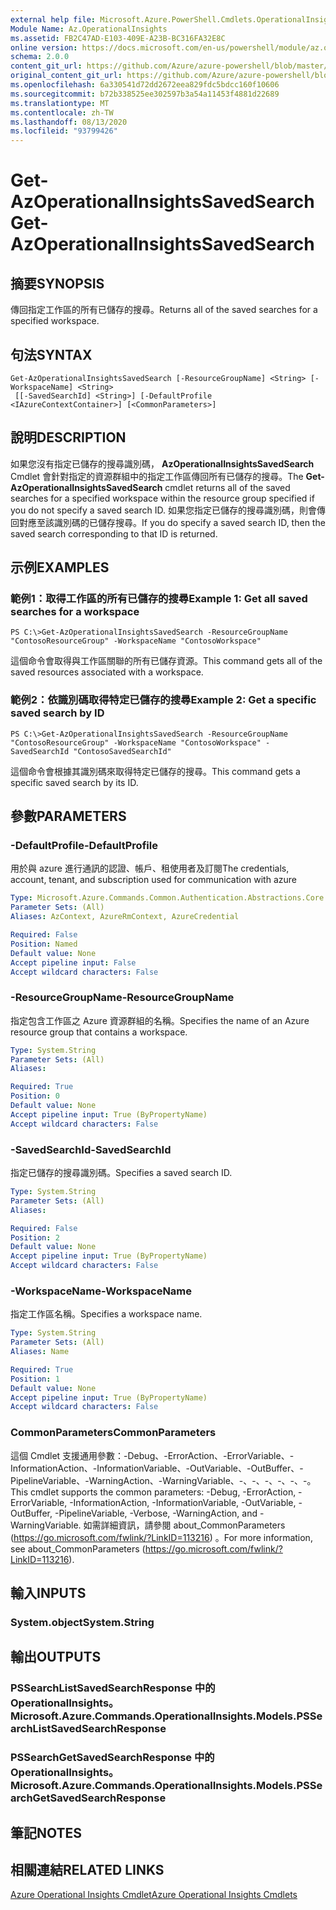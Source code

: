 ```yaml
---
external help file: Microsoft.Azure.PowerShell.Cmdlets.OperationalInsights.dll-Help.xml
Module Name: Az.OperationalInsights
ms.assetid: FB2C47AD-E103-409E-A23B-BC316FA32E8C
online version: https://docs.microsoft.com/en-us/powershell/module/az.operationalinsights/get-azoperationalinsightssavedsearch
schema: 2.0.0
content_git_url: https://github.com/Azure/azure-powershell/blob/master/src/OperationalInsights/OperationalInsights/help/Get-AzOperationalInsightsSavedSearch.md
original_content_git_url: https://github.com/Azure/azure-powershell/blob/master/src/OperationalInsights/OperationalInsights/help/Get-AzOperationalInsightsSavedSearch.md
ms.openlocfilehash: 6a330541d72dd2672eea829fdc5bdcc160f10606
ms.sourcegitcommit: b72b338525ee302597b3a54a11453f4881d22689
ms.translationtype: MT
ms.contentlocale: zh-TW
ms.lasthandoff: 08/13/2020
ms.locfileid: "93799426"
---
```

# <span data-ttu-id="4a648-101">Get-AzOperationalInsightsSavedSearch</span><span class="sxs-lookup"><span data-stu-id="4a648-101">Get-AzOperationalInsightsSavedSearch</span></span>

## <span data-ttu-id="4a648-102">摘要</span><span class="sxs-lookup"><span data-stu-id="4a648-102">SYNOPSIS</span></span>
<span data-ttu-id="4a648-103">傳回指定工作區的所有已儲存的搜尋。</span><span class="sxs-lookup"><span data-stu-id="4a648-103">Returns all of the saved searches for a specified workspace.</span></span>

## <span data-ttu-id="4a648-104">句法</span><span class="sxs-lookup"><span data-stu-id="4a648-104">SYNTAX</span></span>

```
Get-AzOperationalInsightsSavedSearch [-ResourceGroupName] <String> [-WorkspaceName] <String>
 [[-SavedSearchId] <String>] [-DefaultProfile <IAzureContextContainer>] [<CommonParameters>]
```

## <span data-ttu-id="4a648-105">說明</span><span class="sxs-lookup"><span data-stu-id="4a648-105">DESCRIPTION</span></span>
<span data-ttu-id="4a648-106">如果您沒有指定已儲存的搜尋識別碼， **AzOperationalInsightsSavedSearch** Cmdlet 會針對指定的資源群組中的指定工作區傳回所有已儲存的搜尋。</span><span class="sxs-lookup"><span data-stu-id="4a648-106">The **Get-AzOperationalInsightsSavedSearch** cmdlet returns all of the saved searches for a specified workspace within the resource group specified if you do not specify a saved search ID.</span></span>
<span data-ttu-id="4a648-107">如果您指定已儲存的搜尋識別碼，則會傳回對應至該識別碼的已儲存搜尋。</span><span class="sxs-lookup"><span data-stu-id="4a648-107">If you do specify a saved search ID, then the saved search corresponding to that ID is returned.</span></span>

## <span data-ttu-id="4a648-108">示例</span><span class="sxs-lookup"><span data-stu-id="4a648-108">EXAMPLES</span></span>

### <span data-ttu-id="4a648-109">範例1：取得工作區的所有已儲存的搜尋</span><span class="sxs-lookup"><span data-stu-id="4a648-109">Example 1: Get all saved searches for a workspace</span></span>
```
PS C:\>Get-AzOperationalInsightsSavedSearch -ResourceGroupName "ContosoResourceGroup" -WorkspaceName "ContosoWorkspace"
```

<span data-ttu-id="4a648-110">這個命令會取得與工作區關聯的所有已儲存資源。</span><span class="sxs-lookup"><span data-stu-id="4a648-110">This command gets all of the saved resources associated with a workspace.</span></span>

### <span data-ttu-id="4a648-111">範例2：依識別碼取得特定已儲存的搜尋</span><span class="sxs-lookup"><span data-stu-id="4a648-111">Example 2: Get a specific saved search by ID</span></span>
```
PS C:\>Get-AzOperationalInsightsSavedSearch -ResourceGroupName "ContosoResourceGroup" -WorkspaceName "ContosoWorkspace" -SavedSearchId "ContosoSavedSearchId"
```

<span data-ttu-id="4a648-112">這個命令會根據其識別碼來取得特定已儲存的搜尋。</span><span class="sxs-lookup"><span data-stu-id="4a648-112">This command gets a specific saved search by its ID.</span></span>

## <span data-ttu-id="4a648-113">參數</span><span class="sxs-lookup"><span data-stu-id="4a648-113">PARAMETERS</span></span>

### <span data-ttu-id="4a648-114">-DefaultProfile</span><span class="sxs-lookup"><span data-stu-id="4a648-114">-DefaultProfile</span></span>
<span data-ttu-id="4a648-115">用於與 azure 進行通訊的認證、帳戶、租使用者及訂閱</span><span class="sxs-lookup"><span data-stu-id="4a648-115">The credentials, account, tenant, and subscription used for communication with azure</span></span>

```yaml
Type: Microsoft.Azure.Commands.Common.Authentication.Abstractions.Core.IAzureContextContainer
Parameter Sets: (All)
Aliases: AzContext, AzureRmContext, AzureCredential

Required: False
Position: Named
Default value: None
Accept pipeline input: False
Accept wildcard characters: False
```

### <span data-ttu-id="4a648-116">-ResourceGroupName</span><span class="sxs-lookup"><span data-stu-id="4a648-116">-ResourceGroupName</span></span>
<span data-ttu-id="4a648-117">指定包含工作區之 Azure 資源群組的名稱。</span><span class="sxs-lookup"><span data-stu-id="4a648-117">Specifies the name of an Azure resource group that contains a workspace.</span></span>

```yaml
Type: System.String
Parameter Sets: (All)
Aliases:

Required: True
Position: 0
Default value: None
Accept pipeline input: True (ByPropertyName)
Accept wildcard characters: False
```

### <span data-ttu-id="4a648-118">-SavedSearchId</span><span class="sxs-lookup"><span data-stu-id="4a648-118">-SavedSearchId</span></span>
<span data-ttu-id="4a648-119">指定已儲存的搜尋識別碼。</span><span class="sxs-lookup"><span data-stu-id="4a648-119">Specifies a saved search ID.</span></span>

```yaml
Type: System.String
Parameter Sets: (All)
Aliases:

Required: False
Position: 2
Default value: None
Accept pipeline input: True (ByPropertyName)
Accept wildcard characters: False
```

### <span data-ttu-id="4a648-120">-WorkspaceName</span><span class="sxs-lookup"><span data-stu-id="4a648-120">-WorkspaceName</span></span>
<span data-ttu-id="4a648-121">指定工作區名稱。</span><span class="sxs-lookup"><span data-stu-id="4a648-121">Specifies a workspace name.</span></span>

```yaml
Type: System.String
Parameter Sets: (All)
Aliases: Name

Required: True
Position: 1
Default value: None
Accept pipeline input: True (ByPropertyName)
Accept wildcard characters: False
```

### <span data-ttu-id="4a648-122">CommonParameters</span><span class="sxs-lookup"><span data-stu-id="4a648-122">CommonParameters</span></span>
<span data-ttu-id="4a648-123">這個 Cmdlet 支援通用參數：-Debug、-ErrorAction、-ErrorVariable、-InformationAction、-InformationVariable、-OutVariable、-OutBuffer、-PipelineVariable、-WarningAction、-WarningVariable、-、-、-、-、-、-。</span><span class="sxs-lookup"><span data-stu-id="4a648-123">This cmdlet supports the common parameters: -Debug, -ErrorAction, -ErrorVariable, -InformationAction, -InformationVariable, -OutVariable, -OutBuffer, -PipelineVariable, -Verbose, -WarningAction, and -WarningVariable.</span></span> <span data-ttu-id="4a648-124">如需詳細資訊，請參閱 about_CommonParameters (https://go.microsoft.com/fwlink/?LinkID=113216) 。</span><span class="sxs-lookup"><span data-stu-id="4a648-124">For more information, see about_CommonParameters (https://go.microsoft.com/fwlink/?LinkID=113216).</span></span>

## <span data-ttu-id="4a648-125">輸入</span><span class="sxs-lookup"><span data-stu-id="4a648-125">INPUTS</span></span>

### <span data-ttu-id="4a648-126">System.object</span><span class="sxs-lookup"><span data-stu-id="4a648-126">System.String</span></span>

## <span data-ttu-id="4a648-127">輸出</span><span class="sxs-lookup"><span data-stu-id="4a648-127">OUTPUTS</span></span>

### <span data-ttu-id="4a648-128">PSSearchListSavedSearchResponse 中的 OperationalInsights。</span><span class="sxs-lookup"><span data-stu-id="4a648-128">Microsoft.Azure.Commands.OperationalInsights.Models.PSSearchListSavedSearchResponse</span></span>

### <span data-ttu-id="4a648-129">PSSearchGetSavedSearchResponse 中的 OperationalInsights。</span><span class="sxs-lookup"><span data-stu-id="4a648-129">Microsoft.Azure.Commands.OperationalInsights.Models.PSSearchGetSavedSearchResponse</span></span>

## <span data-ttu-id="4a648-130">筆記</span><span class="sxs-lookup"><span data-stu-id="4a648-130">NOTES</span></span>

## <span data-ttu-id="4a648-131">相關連結</span><span class="sxs-lookup"><span data-stu-id="4a648-131">RELATED LINKS</span></span>

[<span data-ttu-id="4a648-132">Azure Operational Insights Cmdlet</span><span class="sxs-lookup"><span data-stu-id="4a648-132">Azure Operational Insights Cmdlets</span></span>](/powershell/module/az.operationalinsights)


